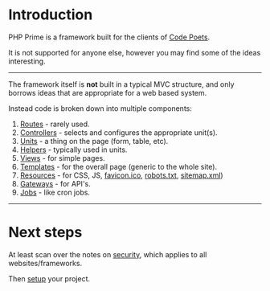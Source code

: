
# Introduction

PHP Prime is a framework built for the clients of [Code Poets](https://www.code-poets.co.uk/).

It is not supported for anyone else, however you may find some of the ideas interesting.

---

The framework itself is **not** built in a typical MVC structure, and only borrows ideas that are appropriate for a web based system.

Instead code is broken down into multiple components:

1. [Routes](../doc/setup/routes.md) - rarely used.
2. [Controllers](../doc/setup/controllers.md) - selects and configures the appropriate unit(s).
3. [Units](../doc/setup/units.md) - a thing on the page (form, table, etc).
4. [Helpers](../doc/helpers.md) - typically used in units.
5. [Views](../doc/setup/views.md) - for simple pages.
6. [Templates](../doc/setup/templates.md) - for the overall page (generic to the whole site).
7. [Resources](../doc/setup/resources.md) - for CSS, JS, [favicon.ico](../../doc/setup/resources/favicon.md), [robots.txt](../../doc/setup/resources/robots.md), [sitemap.xml](../../doc/setup/resources/sitemap.md))
8. [Gateways](../doc/setup/gateways.md) - for API's.
9. [Jobs](../doc/setup/jobs.md) - like cron jobs.

---

# Next steps

At least scan over the notes on [security](../doc/security.md), which applies to all websites/frameworks.

Then [setup](../doc/setup.md) your project.
